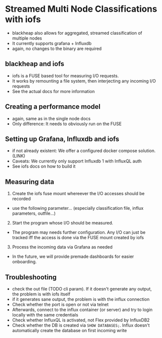# Streamed Multi Node Classifications with iofs

- blackheap also allows for aggregated, streamed classification of multiple nodes
- It currently supports grafana + Influxdb
- again, no changes to the binary are required

## blackheap and iofs
- iofs is a FUSE based tool for measuring I/O requests.
- It works by remounting a file system, then interjecting any incoming I/O requests
- See the actual docs for more information

## Creating a performance model
- again, same as in the single node docs
- Only difference: It needs to obviously run on the FUSE

## Setting up Grafana, Influxdb and iofs
- if not already existent: We offer a configured docker compose solution. (LINK)
- Caveats: We currently only support Influxdb 1 with InfluxQL auth
- See iofs docs on how to build it

## Measuring data
1. Create the iofs fuse mount whereever the I/O accesses should be recorded
  - use the following parameter... (especially classification file, influx parameters, outfile...)
2. Start the program whose I/O should be measured.
  - The program may needs further configuration. Any I/O can just be tracked iff the access is done via
    the FUSE mount created by iofs
3. Process the incoming data via Grafana as needed
  - In the future, we will provide premade dashboards for easier onboarding.

## Troubleshooting
- check the out file (TODO cli param). If it doesn't generate any output, the problem is with iofs itself
- if it generates sane output, the problem is with the influx connection
- Check whether the port is open or not via telnet
- Afterwards, connect to the influx container (or server) and try to login locally with the same credentials
- Check whether InfluxQL is activated, not Flex provided by InfluxDB2
- Check whether the DB is created via `SHOW DATABASES;`. Influx doesn't automatically create the database on first
  incoming write
